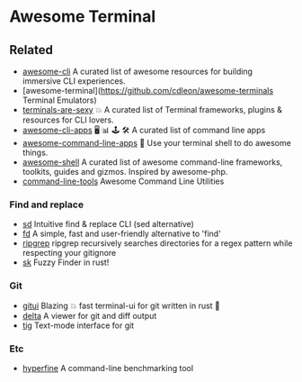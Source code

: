 # Awesome Terminal

## Related
- [awesome-cli](https://github.com/Kikobeats/awesome-cli) A curated list of awesome resources for building immersive CLI experiences.
- [awesome-terminal](https://github.com/cdleon/awesome-terminals Terminal Emulators)
- [terminals-are-sexy](https://github.com/k4m4/terminals-are-sexy) 💥 A curated list of Terminal frameworks, plugins & resources for CLI lovers.
- [awesome-cli-apps](https://github.com/agarrharr/awesome-cli-apps) 🖥 📊 🕹 🛠 A curated list of command line apps
- [awesome-command-line-apps](https://github.com/herrbischoff/awesome-command-line-apps) 🐚 Use your terminal shell to do awesome things.
- [awesome-shell](https://github.com/alebcay/awesome-shell) A curated list of awesome command-line frameworks, toolkits, guides and gizmos. Inspired by awesome-php.
- [command-line-tools](https://github.com/learn-anything/command-line-tools) Awesome Command Line Utilities



### Find and replace
- [sd](https://github.com/chmln/sd) Intuitive find & replace CLI (sed alternative)
- [fd](https://github.com/sharkdp/fd) A simple, fast and user-friendly alternative to 'find'
- [ripgrep](https://github.com/BurntSushi/ripgrep) ripgrep recursively searches directories for a regex pattern while respecting your gitignore
- [sk](https://github.com/lotabout/skim) Fuzzy Finder in rust!

### Git
- [gitui](https://github.com/extrawurst/gitui) Blazing 💥 fast terminal-ui for git written in rust 🦀
- [delta](https://github.com/dandavison/delta) A viewer for git and diff output
- [tig](https://github.com/jonas/tig) Text-mode interface for git

### Etc
- [hyperfine](https://github.com/sharkdp/hyperfine) A command-line benchmarking tool

